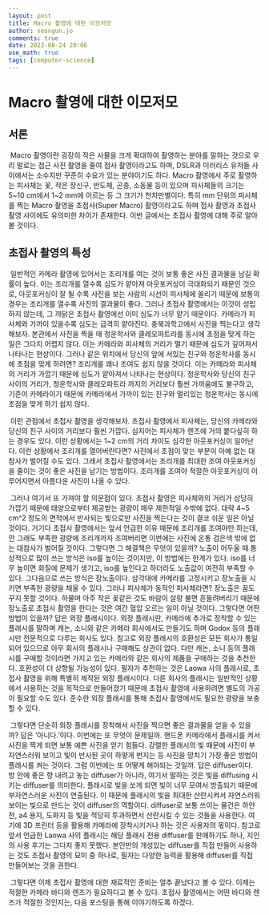 ```yaml
---
layout: post
title: Macro 촬영에 대한 이모저모
author: seongun.jo
comments: true
date: 2022-08-24 20:06
use_math: true
tags: [computer-science]
---
```

# Macro 촬영에 대한 이모저모

## 서론

 Macro 촬영이란 굉장히 작은 사물을 크게 확대하여 촬영하는 분야를 말하는 것으로 우리 말로는 접근 사진 촬영을 줄여 접사 촬영이라고도 하며, DSLR과 미러리스 유저들 사이에서는 소수지만 꾸준히 수요가 있는 분야이기도 하다. Macro 촬영에서 주로 촬영하는 피사체는 꽃, 작은 장신구, 반도체, 곤충, 소동물 등이 있으며 피사체들의 크기는 5~10 cm에서 1~2 mm에 이르는 등 그 크기가 천차만별이다. 특히 mm 단위의 피사체를 찍는 Macro 촬영을 초접사(Super Macro) 촬영이라고도 하며 접사 촬영과 초접사 촬영 사이에도 유의미한 차이가 존재한다. 이번 글에서는 초접사 촬영에 대해 주로 알아볼 것이다.

## 초접사 촬영의 특성

 일반적인 카메라 촬영에 있어서는 조리개를 여는 것이 보통 좋은 사진 결과물을 남길 확률이 높다. 이는 조리개를 열수록 심도가 얕아져 아웃포커싱이 극대화되기 때문인 것으로, 아웃포커싱이 잘 될 수록 사진을 보는 사람의 시선이 피사체에 쏠리기 때문에 보통의 경우는 조리개를 열수록 사진의 결과물이 좋다. 그러나 초접사 촬영에서는 이것이 성립하지 않는데, 그 까닭은 초접사 촬영에선 이미 심도가 너무 얕기 때문이다. 카메라가 피사체와 가까이 있을수록 심도는 급격히 얕아진다. 충북과학고에서 사진을 찍는다고 생각해보자. 본관에서 사진을 찍을 때 청운학사와 클레오파트라를 동시에 초점을 맞게 하는 일은 그다지 어렵지 않다. 이는 카메라와 피사체의 거리가 멀기 때문에 심도가 깊어져서 나타나는 현상이다. 그러나 같은 위치에서 당신의 앞에 서있는 친구와 청운학사를 동시에 초점을 맞게 하려면? 조리개를 꽤나 조여도 쉽지 않을 것이다. 이는 카메라와 피사체의 거리가 가깝기 때문에 심도가 얕아져서 나타나는 현상이다. 청운학사와 당신의 친구 사이의 거리가, 청운학사와 클레오파트라 까지의 거리보다 훨씬 가까움에도 불구하고, 기준이 카메라이기 때문에 카메라에서 가까이 있는 친구와 멀리있는 청운학사는 동시에 초점을 맞게 하기 쉽지 않다.

 이런 관점에서 초접사 촬영을 생각해보자. 초접사 촬영에서 피사체는, 당신의 카메라와 당신의 친구 사이의 거리보다 훨씬 가깝다. 심지어는 피사체가 렌즈에 거의 붙다싶히 하는 경우도 있다. 이런 상황에서는 1~2 cm의 거리 차이도 심각한 아웃포커싱이 일어난다. 이런 상황에서 조리개를 열어버린다면? 사진에서 초점이 맞는 부분이 아예 없는 대참사가 벌어질 수도 있다. 그래서 초접사 촬영에서는 조리개를 최대한 조여 아웃포커싱을 줄이는 것이 좋은 사진을 남기는 방법이다. 조리개를 조여야 적절한 아웃포커싱이 이루어지면서 아름다운 사진이 나올 수 있다.

 그러나 여기서 또 가져야 할 의문점이 있다. 초접사 촬영은 피사체와의 거리가 상당히 가깝기 때문에 태양으로부터 제공받는 광량이 매우 제한적일 수밖에 없다. 대략 4~5 cm^2 정도의 면적에서 반사되는 빛으로만 사진을 찍는다는 것이 결코 쉬운 일은 아닐 것이다. 거기다 초접사 촬영에서는 앞서 언급한 이유 때문에 조리개를 조여야만 하는데, 안 그래도 부족한 광량에 조리개까지 조여버리면 이번에는 사진에 온통 검은색 밖에 없는 대참사가 벌어질 것이다. 그렇다면 그 해결책은 무엇이 있을까? 노출이 어두울 때 통상적으로 많이 쓰는 방식은 iso를 높이는 것이지만, 이 방법에는 한계가 있다. iso를 너무 높이면 화질에 문제가 생기고, iso를 높인다고 하더라도 노출값이 여전히 부족할 수 있다. 그다음으로 쓰는 방식은 장노출이다. 삼각대에 카메라를 고정시키고 장노출을 시키면 부족한 광량을 채울 수 있다. 그러나 피사체가 동적인 피사체라면? 장노출은 꿈도 꾸지 못할 것이다. 하물며 아주 작은 꽃같은 것도 바람이 살랑 불면 흔들려버리기 때문에 장노출로 초접사 촬영을 한다는 것은 여간 혈압 오르는 일이 아닐 것이다. 그렇다면 어떤 방법이 있을까? 답은 외장 플래시이다. 외장 플래시란, 카메라에 추가로 장착할 수 있는 플래시를 말하며 캐논, 소니와 같은 카메라 회사에서도 만들기도 하며 Godox 등의 플래시만 전문적으로 다루는 회사도 있다. 참고로 외장 플래시의 호환성은 모든 회사가 통일되어 있으므로 아무 회사의 플래시나 구매해도 상관이 없다. 다만 캐논, 소니 등의 플래시를 구매할 것이라면 가지고 있는 카메라와 같은 회사의 제품을 구매하는 것을 추천한다. 호환성이 더 상향될 가능성이 있다. 필자가 추천하는 것은 Laowa 사의 플래시로, 초접사 촬영을 위해 특별히 제작된 외장 플래시이다. 다른 회사의 플래시는 일반적인 상황에서 사용하는 것을 목적으로 만들어졌기 때문에 초접사 촬영에 사용하려면 별도의 가공이 필요할 수도 있다. 준수한 외장 플래시를 통해 초접사 촬영에서도 필요한 광량을 보충할 수 있다.

 그렇다면 단순히 외장 플래시를 장착해서 사진을 찍으면 좋은 결과물을 얻을 수 있을까? 답은 ‘아니다.’이다. 이번에는 또 무엇이 문제일까. 핸드폰 카메라에서 플래시를 켜서 사진을 찍게 되면 보통 예쁜 사진을 얻기 힘들다. 강렬한 플래시의 빛 때문에 사진이 부자연스러워 보이고 빛이 반사된 곳이 하얗게 번지는 등 사진을 망치기 가장 좋은 방법이 플래시를 켜는 것이다. 그럼 이번에는 또 어떻게 해야되는 것일까. 답은 diffuser이다. 방 안에 좋은 향 내려고 놓는 diffuser가 아니라, 여기서 말하는 것은 빛을 diffusing 시키는 diffuser를 의미한다. 플래시로 빛을 쏘게 되면 빛이 너무 모여서 방출되기 때문에 부자연스러운 사진이 연출된다. 이 때문에 플래시의 빛을 최대한 산란시켜서 자연스러워 보이는 빛으로 만드는 것이 diffuser의 역할이다. diffuser로 보통 쓰이는 물건은 하얀 천, a4 용지, 도화지 등 빛을 적당히 투과하면서 산란시킬 수 있는 것들을 사용한다. 여기에 3D 프린터 등을 활용해 카메라에 장착시키거나 하는 것은 사용자의 몫이다. 참고로 앞서 언급한 Laowa 사의 플래시는 해당 플래시 전용 diffuser를 판매하기도 하나, 지인의 사용 후기는 그다지 좋지 못했다. 본인만의 개성있는 diffuser를 직접 만들어 사용하는 것도 초접사 촬영의 묘미 중 하나로, 필자는 다양한 능력을 활용해 diffuser를 직접 만들어보는 것을 권한다.

 그렇다면 이제 초접사 촬영에 대한 재료적인 준비는 얼추 끝났다고 볼 수 있다. 이제는 적절한 카메라 바디와 렌즈가 필요하다고 볼 수 있다. 초접사 촬영에서는 어떤 바디와 렌즈가 적절한 것인지는, 다음 포스팅을 통해 이야기하도록 하겠다.
